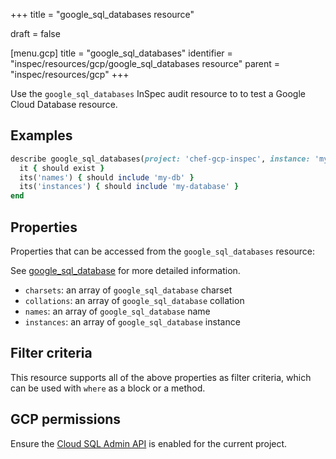 +++
title = "google_sql_databases resource"

draft = false


[menu.gcp]
title = "google_sql_databases"
identifier = "inspec/resources/gcp/google_sql_databases resource"
parent = "inspec/resources/gcp"
+++

Use the `google_sql_databases` InSpec audit resource to to test a Google Cloud Database resource.

## Examples

```ruby
describe google_sql_databases(project: 'chef-gcp-inspec', instance: 'my-database') do
  it { should exist }
  its('names') { should include 'my-db' }
  its('instances') { should include 'my-database' }
end
```

## Properties

Properties that can be accessed from the `google_sql_databases` resource:

See [google_sql_database](google_sql_database) for more detailed information.

  * `charsets`: an array of `google_sql_database` charset
  * `collations`: an array of `google_sql_database` collation
  * `names`: an array of `google_sql_database` name
  * `instances`: an array of `google_sql_database` instance

## Filter criteria

This resource supports all of the above properties as filter criteria, which can be used
with `where` as a block or a method.

## GCP permissions

Ensure the [Cloud SQL Admin API](https://console.cloud.google.com/apis/library/sqladmin.googleapis.com/) is enabled for the current project.
